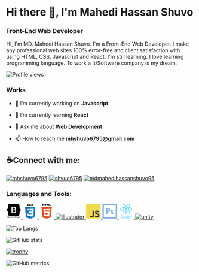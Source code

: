 # Hi there 👋, I'm Mahedi Hassan Shuvo
### Front-End Web Developer

Hi, I'm MD. Mahedi Hassan Shuvo. I'm a Front-End Web Developer. I make any professional web sites 100% error-free and client satisfaction with using HTML, CSS, Javascript and React. I'm still learning. I love learning programming language. To work a It/Software company is my dream.

![Profile views](https://gpvc.arturio.dev/mdmahedihassanshuvo)  
<!-- Skills: REACT / JS / HTML / CSS -->

### Works

- 🔭 I’m currently working on **Javascript**

- 🌱 I’m currently learning **React**

- 💬 Ask me about **Web Development**

- 📫 How to reach me **mhshuvo6795@gmail.com** 

<h2 align="left">☕Connect with me:</h2>
<p align="left">
<a href="https://twitter.com/mhshuvo6795" target="blank"><img align="center" src="https://raw.githubusercontent.com/rahuldkjain/github-profile-readme-generator/master/src/images/icons/Social/twitter.svg" alt="mhshuvo6795" height="30" width="40" /></a>
<a href="https://fb.com/shvuo6795" target="blank"><img align="center" src="https://raw.githubusercontent.com/rahuldkjain/github-profile-readme-generator/master/src/images/icons/Social/facebook.svg" alt="shvuo6795" height="30" width="40" /></a>
<a href="https://instagram.com/mdmahedihassanshuvo95" target="blank"><img align="center" src="https://raw.githubusercontent.com/rahuldkjain/github-profile-readme-generator/master/src/images/icons/Social/instagram.svg" alt="mdmahedihassanshuvo95" height="30" width="40" /></a>
</p>

<h3 align="left">Languages and Tools:</h3>
<p align="left"> <a href="https://getbootstrap.com" target="_blank" rel="noreferrer"> <img src="https://raw.githubusercontent.com/devicons/devicon/master/icons/bootstrap/bootstrap-plain-wordmark.svg" alt="bootstrap" width="40" height="40"/> </a> <a href="https://www.w3schools.com/css/" target="_blank" rel="noreferrer"> <img src="https://raw.githubusercontent.com/devicons/devicon/master/icons/css3/css3-original-wordmark.svg" alt="css3" width="40" height="40"/> </a> <a href="https://www.w3.org/html/" target="_blank" rel="noreferrer"> <img src="https://raw.githubusercontent.com/devicons/devicon/master/icons/html5/html5-original-wordmark.svg" alt="html5" width="40" height="40"/> </a> <a href="https://www.adobe.com/in/products/illustrator.html" target="_blank" rel="noreferrer"> <img src="https://www.vectorlogo.zone/logos/adobe_illustrator/adobe_illustrator-icon.svg" alt="illustrator" width="40" height="40"/> </a> <a href="https://developer.mozilla.org/en-US/docs/Web/JavaScript" target="_blank" rel="noreferrer"> <img src="https://raw.githubusercontent.com/devicons/devicon/master/icons/javascript/javascript-original.svg" alt="javascript" width="40" height="40"/> </a> <a href="https://www.photoshop.com/en" target="_blank" rel="noreferrer"> <img src="https://raw.githubusercontent.com/devicons/devicon/master/icons/photoshop/photoshop-line.svg" alt="photoshop" width="40" height="40"/> </a> <a href="https://reactjs.org/" target="_blank" rel="noreferrer"> <img src="https://raw.githubusercontent.com/devicons/devicon/master/icons/react/react-original-wordmark.svg" alt="react" width="40" height="40"/> </a> <a href="https://unity.com/" target="_blank" rel="noreferrer"> <img src="https://www.vectorlogo.zone/logos/unity3d/unity3d-icon.svg" alt="unity" width="40" height="40"/> </a> </p>



<!-- [<img src='https://cdn.jsdelivr.net/npm/simple-icons@3.0.1/icons/github.svg' alt='github' height='40'>](https://github.com/mdmahedihassanshuvo)  [<img src='https://cdn.jsdelivr.net/npm/simple-icons@3.0.1/icons/facebook.svg' alt='facebook' height='40'>](https://www.facebook.com/shuvo6795)  [<img src='https://cdn.jsdelivr.net/npm/simple-icons@3.0.1/icons/instagram.svg' alt='instagram' height='40'>](https://www.instagram.com/mdmahedihassanshuvo95/)  [<img src='https://cdn.jsdelivr.net/npm/simple-icons@3.0.1/icons/twitter.svg' alt='twitter' height='40'>](https://twitter.com/@mhshvuo6795)   -->

<!-- <a href='https://docs.github.com/en/developers'><img src='https://raw.githubusercontent.com/acervenky/animated-github-badges/master/assets/devbadge.gif' width='40' height='40'></a> <a href='https://github.com/pricing'><img src='https://raw.githubusercontent.com/acervenky/animated-github-badges/master/assets/pro.gif' width='40' height='40'></a> <a href='https://stars.github.com/'><img src='https://raw.githubusercontent.com/acervenky/animated-github-badges/master/assets/starbadge.gif' width='35' height='35'></a>  -->

[![Top Langs](https://github-readme-stats.vercel.app/api/top-langs/?username=mdmahedihassanshuvo)](https://github.com/anuraghazra/github-readme-stats)

![GitHub stats](https://github-readme-stats.vercel.app/api?username=mdmahedihassanshuvo&show_icons=true)  

[![trophy](https://github-profile-trophy.vercel.app/?username=mdmahedihassanshuvo)](https://github.com/ryo-ma/github-profile-trophy)

![GitHub metrics](https://metrics.lecoq.io/mdmahedihassanshuvo)  
